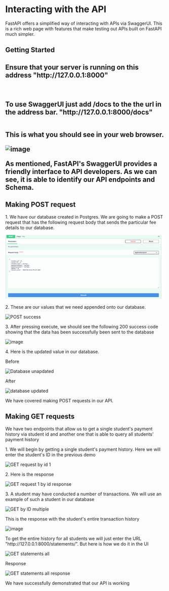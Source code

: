 <h1>Interacting with the API</h1>
<p> FastAPI offers a simplified way of interacting with APIs via SwaggerUI. This is a rich web page with features that make testing out APIs built on FastAPI much simpler.<p>

<h2> Getting Started <h2>
<p> Ensure that your server is running on this address "http://127.0.0.1:8000"</p>
<br>
<p> To use SwaggerUI just add /docs to the the url in the address bar. "http://127.0.0.1:8000/docs"</p>
<br>
This is what you should see in your web browser.
  
![image](https://github.com/ian-mboya/family-bank-api-project/assets/68651784/0ca2d4db-0a21-4318-96f0-c39b63b4fc28)


As mentioned, FastAPI's SwaggerUI provides a friendly interface to API developers. As we can see, it is able to identify our API endpoints and Schema. 

<h2>Making POST request</h2>
<p>1. We have our database created in Postgres. We are going to make a POST request that has the following request body that sends the particular fee details to our database.</p>


![image](https://github.com/ian-mboya/family-bank-api-project/blob/main/assets/POST%20request%20empty.png?raw=true)

<p>2. These are our values that we need appended onto our database.</p>

![POST success](https://github.com/ian-mboya/family-bank-api-project/assets/68651784/cacae12f-49ca-4e2e-b6a7-1469e03ec785)


<p>3. After pressing execute, we should see the following 200 success code showing that the data has been successfully been sent to the database </p>

![image](https://github.com/ian-mboya/family-bank-api-project/assets/68651784/8b4e9463-f727-4cc0-a763-44c53322bd7a)



<p>4. Here is the updated value in our database.
<p>Before</p>

![Database unapdated](https://github.com/ian-mboya/family-bank-api-project/assets/68651784/60efec03-45cd-4250-9b1c-d5b6fdbc7004)

<p>After</p>

![database updated](https://github.com/ian-mboya/family-bank-api-project/assets/68651784/57b5d880-c986-4bc7-88a1-ac1c7b1c2870)


We have covered making POST requests in our API.


<h2> Making GET requests </h2>
<p>We have two endpoints that allow us to get a single student's payment history via student id and another one that is able to query all students' payment history</p>


<p>1.  We will begin by getting a single student's payment history. Here we will enter the student's ID in the previous demo
</p>

![GET request by id 1](https://github.com/ian-mboya/family-bank-api-project/assets/68651784/45b99d8b-d931-45ee-8c98-026289bd2c79)

<p>2. Here is the response</p>

![GET request 1 by id response](https://github.com/ian-mboya/family-bank-api-project/assets/68651784/2b7d7568-9d08-4fab-873b-de52a6be2117)


<p>3. A student may have conducted a number of transactions. We will use an example of such a student in our database</p>

![GET by ID multiple](https://github.com/ian-mboya/family-bank-api-project/assets/68651784/ca576bce-ae2e-48b4-b7b9-2b4a9af4a3a3)

<p>This is the response with the student's entire transaction history</p>

![image](https://github.com/ian-mboya/family-bank-api-project/assets/68651784/090f5e3d-0bcf-4657-a2e0-0e9a9f01afbb)

<p>To get the entire history for all students we will just enter the URL "http://127.0.0.1:8000/statements/". But here is how we do it in the UI</p>

![GET statements all](https://github.com/ian-mboya/family-bank-api-project/assets/68651784/5b41486e-ba65-4c22-90b1-6763864521e8)

<p>Response</p>

![GET statements all response](https://github.com/ian-mboya/family-bank-api-project/assets/68651784/61229671-beac-4d96-a0a2-651895014104)


We have successfully demonstrated that our API is working







